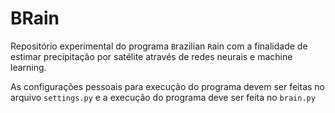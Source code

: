 # BRain
Repositório experimental do programa `B`razilian `R`ain com a finalidade de estimar precipitação por satélite através de redes neurais e machine learning.

As configurações pessoais para execução do programa devem ser feitas no arquivo `settings.py` e a execução do programa deve ser feita no `brain.py`
